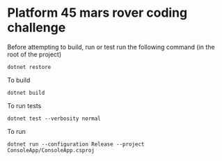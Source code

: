 # Platform 45 mars rover coding challenge

Before attempting to build, run or test run the following command (in the root of the project)

``dotnet restore ``

To build

``dotnet build``

To run tests

``dotnet test --verbosity normal``

To run

``dotnet run --configuration Release --project ConsoleApp/ConsoleApp.csproj``